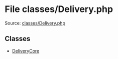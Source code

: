 File classes/Delivery.php
=========

Source: [classes/Delivery.php](https://github.com/PrestaShop/PrestaShop/blob/1.6.0.1/classes/Delivery.php)


Classes
-------

* [DeliveryCore](class.DeliveryCore.md)

